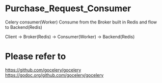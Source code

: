 # Purchase_Request_Consumer
Celery consumer(Worker)
Consume from the Broker built in Redis and flow to Backend(Redis)

Client ->  Broker(Redis) -> Consumer(Worker) -> Backend(Redis)

# Please refer to
https://github.com/gocelery/gocelery
https://godoc.org/github.com/gocelery/gocelery
